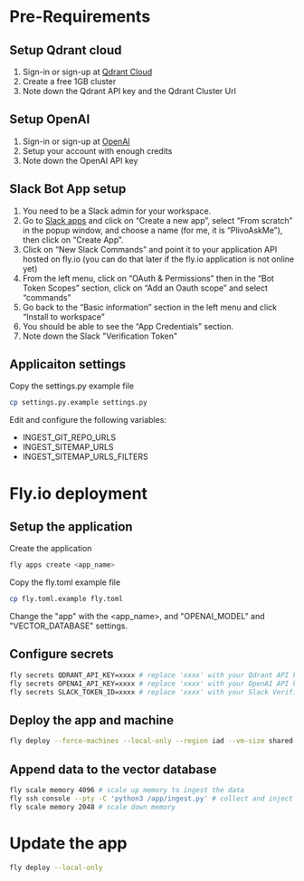 # Pre-Requirements
## Setup Qdrant cloud
1. Sign-in or sign-up at [Qdrant Cloud](https://cloud.qdrant.io/)
1. Create a free 1GB cluster
1. Note down the Qdrant API key and the Qdrant Cluster Url

## Setup OpenAI
1. Sign-in or sign-up at [OpenAI](https://openai.com/)
1. Setup your account with enough credits
1. Note down the OpenAI API key

## Slack Bot App setup
1. You need to be a Slack admin for your workspace. 
1. Go to [Slack apps](https://api.slack.com/apps) and click on “Create a new app”, select “From scratch” in the popup window, and choose a name (for me, it is “PlivoAskMe”), then click on “Create App”.
1. Click on “New Slack Commands” and point it to your application API hosted on fly.io (you can do that later if the fly.io application is not online yet)
1. From the left menu, click on “OAuth & Permissions” then in the “Bot Token Scopes” section, click on “Add an Oauth scope” and select “commands”
1. Go back to the “Basic information” section in the left menu and click “Install to workspace”
1. You should be able to see the “App Credentials” section.
1. Note down the Slack "Verification Token"

## Applicaiton settings
Copy the settings.py example file
```bash
cp settings.py.example settings.py
```

Edit and configure the following variables:
- INGEST_GIT_REPO_URLS
- INGEST_SITEMAP_URLS
- INGEST_SITEMAP_URLS_FILTERS

# Fly.io deployment
## Setup the application
Create the application
```bash
fly apps create <app_name>
```

Copy the fly.toml example file
```bash
cp fly.toml.example fly.toml
```

Change the "app" with the <app_name>, and "OPENAI_MODEL" and "VECTOR_DATABASE" settings.


## Configure secrets
```bash
fly secrets QDRANT_API_KEY=xxxx # replace 'xxxx' with your Qdrant API key
fly secrets OPENAI_API_KEY=xxxx # replace 'xxxx' with your OpenAI API key
fly secrets SLACK_TOKEN_ID=xxxx # replace 'xxxx' with your Slack Verification token
```

## Deploy the app and machine
```bash
fly deploy --force-machines --local-only --region iad --vm-size shared-cpu-2x
```

## Append data to the vector database
```bash
fly scale memory 4096 # scale up memory to ingest the data
fly ssh console --pty -C 'python3 /app/ingest.py' # collect and inject data into the vector database
fly scale memory 2048 # scale down memory
```

# Update the app
```bash
fly deploy --local-only
```

